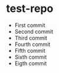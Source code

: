 # test-repo
- First commit
- Second commit
- Third commit
- Fourth commit
- Fifth commit
- Sixth commit
- Eigth commit

